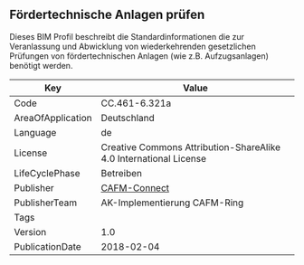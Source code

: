 ## Fördertechnische Anlagen prüfen
Dieses BIM Profil beschreibt die Standardinformationen die zur Veranlassung und Abwicklung von wiederkehrenden gesetzlichen Prüfungen von fördertechnischen Anlagen (wie z.B. Aufzugsanlagen) benötigt werden.

Key | Value |
--|--|
Code | CC.461-6.321a |  
AreaOfApplication | Deutschland |  
Language | de |  
License | Creative Commons Attribution-ShareAlike 4.0 International License |  
LifeCyclePhase | Betreiben |  
Publisher | [CAFM-Connect](https://www.cafm-connect.org) |  
PublisherTeam | AK-Implementierung CAFM-Ring |  
Tags |  |  
Version | 1.0 |  
PublicationDate | 2018-02-04 |  
